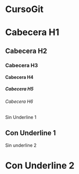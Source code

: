 # CursoGit

# Cabecera H1
## Cabecera H2
### Cabecera H3
#### Cabecera H4
##### Cabecera H5
###### Cabecera H6

Sin Underline 1

Con Underline 1
----

Sin underline 2

Con Underline 2
====






